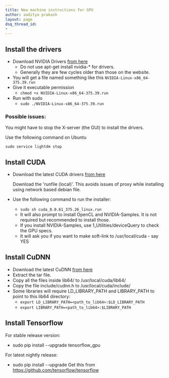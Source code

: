 ```yaml
---
title: New machine instructions for GPU
author: aaditya prakash
layout: page
dsq_thread_id:
- 
---
```


## Install the drivers

  * Download NVIDIA Drivers [from here](http://www.nvidia.com/Download/index.aspx)
      * Do not use apt-get install nvidia-* for drivers. 
      * Generally they are few cycles older than those on the website.
  * You will get a file named something like this `NVIDIA-Linux-x86_64-375.39.run`
  * Give it executable permission
      * `chmod +x NVIDIA-Linux-x86_64-375.39.run`
  * Run with sudo
      * `sudo ./NVIDIA-Linux-x86_64-375.39.run`

### Possible issues:
   You might have to stop the X-server (the GUI) to install the drivers.

   Use the following command on Ubuntu

   `sudo service lightdm stop`


## Install CUDA
  
  * Download the latest CUDA drivers [from here](https://developer.nvidia.com/cuda-downloads)

    Download the 'runfile (local)'. This avoids issues of proxy while installing using network based debian file.
  * Use the following command to run the installer:

     * `sudo sh cuda_8.0.61_375.26_linux.run`
     * It will also prompt to install OpenCL and NVIDIA-Samples. It is not required but recommended to install those.
     * If you install NVIDIA-Samples, use 1_Utilities/deviceQuery to check the GPU specs.
     * It will ask you if you want to make soft-link to /usr/local/cuda - say YES

## Install CuDNN
  
  * Download the latest CuDNN [from here](https://developer.nvidia.com/cudnn)
  * Extract the tar file.
  * Copy all the files inside lib64/ to /usr/local/cuda/lib64/
  * Copy the file include/cudnn.h to /usr/local/cuda/include/
  * Some libraries will require LD_LIBRARY_PATH and LIBRARY_PATH to point to this lib64 directory:
    * `export LD_LIBRARY_PATH=<path_to_lib64>:$LD_LIBRARY_PATH`
    * `export LIBRARY_PATH=<path_to_lib64>:$LIBRARY_PATH`

## Install Tensorflow
  
   For stable release version:

   * sudo pip install --upgrade tensorflow_gpu

   For latest nightly release:

   * sudo pip install --upgrade <url>
   Get this <url> from https://github.com/tensorflow/tensorflow





